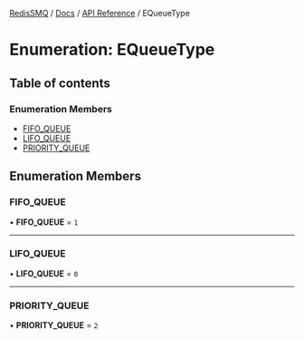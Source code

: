 [RedisSMQ](../../../README.md) / [Docs](../../README.md) / [API Reference](../README.md) / EQueueType

# Enumeration: EQueueType

## Table of contents

### Enumeration Members

- [FIFO\_QUEUE](EQueueType.md#fifo_queue)
- [LIFO\_QUEUE](EQueueType.md#lifo_queue)
- [PRIORITY\_QUEUE](EQueueType.md#priority_queue)

## Enumeration Members

### FIFO\_QUEUE

• **FIFO\_QUEUE** = ``1``

___

### LIFO\_QUEUE

• **LIFO\_QUEUE** = ``0``

___

### PRIORITY\_QUEUE

• **PRIORITY\_QUEUE** = ``2``
